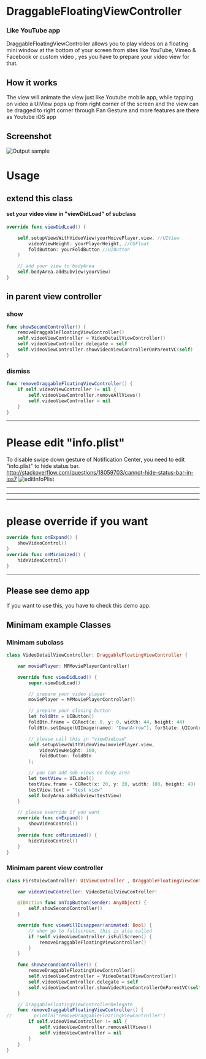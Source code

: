 


# DraggableFloatingViewController

### Like YouTube app

DraggableFloatingViewController allows you to play videos on a floating mini window at the bottom of your screen from sites like YouTube, Vimeo & Facebook or custom video , yes you have to prepare your video view for that.


How it works
------------
The view will animate the view just like Youtube mobile app, while tapping on video a UIView pops up from right corner of the screen and the view can be dragged to  right corner through Pan Gesture and more features are there as Youtube iOS app


Screenshot
------------
 ![Output sample](https://github.com/entotsu/DraggableFloatingViewController/raw/master/Screenshot2.gif)



# Usage


## extend this class

#### set your video view in "viewDidLoad" of subclass

```swift
override func viewDidLoad() {

    self.setupViewsWithVideoView(yourMoivePlayer.view, //UIView
        videoViewHeight: yourPlayerHeight, //CGFloat
        foldButton: yourFoldButton //UIButton
    )

    // add your view to bodyArea
    self.bodyArea.addSubview(yourView)
}
```

## in parent view controller

### show

```swift
func showSecondController() {
    removeDraggableFloatingViewController()
    self.videoViewController = VideoDetailViewController()
    self.videoViewController.delegate = self
    self.videoViewController.showVideoViewControllerOnParentVC(self)
}
```


### dismiss

```swift
func removeDraggableFloatingViewController() {
    if self.videoViewController != nil {
        self.videoViewController.removeAllViews()
        self.videoViewController = nil
    }
}
```




--------------------------------------------------


# Please edit "info.plist"
To disable swipe down gesture of Notification Center, you need to edit "info.plist" to hide status bar.
http://stackoverflow.com/questions/18059703/cannot-hide-status-bar-in-ios7
![editInfoPlist](http://i.stack.imgur.com/dM32P.png "editInfoPlist")


--------------------------------------------------

--------------------------------------------------

--------------------------------------------------
# please override if you want
```swift
override func onExpand() {
    showVideoControl()
}
override func onMinimized() {
    hideVideoControl()
}
```

-------------------------------------------------------

## Please see demo app
If you want to use this, you have to check this demo app.

## Minimam example Classes

### Minimam subclass

```swift
class VideoDetailViewController: DraggableFloatingViewController {

    var moviePlayer: MPMoviePlayerController!

    override func viewDidLoad() {
        super.viewDidLoad()

        // prepare your video player
        moviePlayer = MPMoviePlayerController()

        // prepare your closing button
        let foldBtn = UIButton()
        foldBtn.frame = CGRect(x: 0, y: 0, width: 44, height: 44)
        foldBtn.setImage(UIImage(named: "DownArrow"), forState: UIControlState.Normal)

        // please call this in "viewDidLoad"
        self.setupViewsWithVideoView(moviePlayer.view,
            videoViewHeight: 160,
            foldButton: foldBtn
        );

        // you can add sub views on body area
        let testView = UILabel()
        testView.frame = CGRect(x: 20, y: 20, width: 100, height: 40)
        testView.text = "test view"
        self.bodyArea.addSubview(testView)
    }

    // please override if you want
    override func onExpand() {
        showVideoControl()
    }
    override func onMinimized() {
        hideVideoControl()
    }
}
```


### Minimam parent view controller

```swift
class FirstViewController: UIViewController , DraggableFloatingViewControllerDelegate {

    var videoViewController: VideoDetailViewController!

    @IBAction func onTapButton(sender: AnyObject) {
        self.showSecondController()
    }

    override func viewWillDisappear(animated: Bool) {
        // when go to fullscreen, this is also called
        if !self.videoViewController.isFullScreen() {
            removeDraggableFloatingViewController()
        }
    }

    func showSecondController() {
        removeDraggableFloatingViewController()
        self.videoViewController = VideoDetailViewController()
        self.videoViewController.delegate = self
        self.videoViewController.showVideoViewControllerOnParentVC(self)
    }

    // DraggableFloatingViewControllerDelegate
    func removeDraggableFloatingViewController() {
//        println("removeDraggableFloatingViewController")
        if self.videoViewController != nil {
            self.videoViewController.removeAllViews()
            self.videoViewController = nil
        }
    }
}
```
